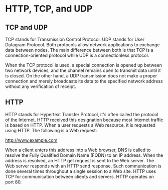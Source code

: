 # HTTP, TCP, and UDP
## TCP and UDP

TCP stands for Transmission Control Protocol. UDP stands for User Datagram Protocol. Both protocols allow network applications to exchange data between nodes. The main difference between both is that TCP is a connection-oriented protocol while UDP is a connectionless protocol.

When the TCP protocol is used, a special connection is opened up between two network devices, and the channel remains open to transmit data until it is closed. On the other hand, a UDP transmission does not make a proper connection and merely broadcasts its data to the specified network address without any verification of receipt.

## HTTP

HTTP stands for Hypertext Transfer Protocol, it's often called the protocol of the Internet. HTTP received this designation because most Internet traffic is based on HTTP. When a user requests a Web resource, it is requested using HTTP. The following is a Web request:

http://www.example.com

When a client enters this address into a Web browser, DNS is called to resolve the Fully Qualified Domain Name (FQDN) to an IP address. When the address is resolved, an HTTP get request is sent to the Web server. The Web server responds with an HTTP send response. Such communication is done several times throughout a single session to a Web site. HTTP uses TCP for communication between clients and servers. HTTP operates on port 80.